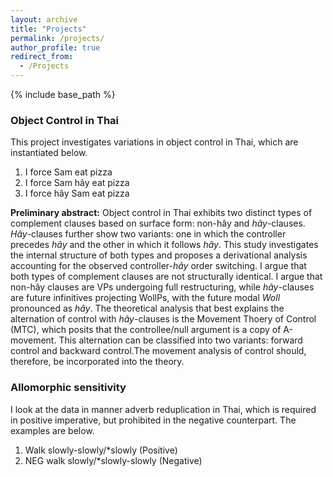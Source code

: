 ```yaml
---
layout: archive
title: "Projects"
permalink: /projects/
author_profile: true
redirect_from:
  - /Projects
---
```


{% include base_path %}

### Object Control in Thai

This project investigates variations in object control in Thai, which are instantiated below.
  1. I force Sam eat pizza
  2. I force Sam hây eat pizza
  3. I force hây Sam eat pizza

**Preliminary abstract:**
Object control in Thai exhibits two distinct types of complement clauses based on surface form: non-hây and _hây_-clauses. _Hây_-clauses further show two variants: one in which the controller precedes _hây_ and the other in which it follows _hây_. This study investigates the internal structure of both types and proposes a derivational analysis accounting for the observed controller-_hây_ order switching. I argue that both types of complement clauses are not structurally identical. I argue that non-hây clauses are VPs undergoing full restructuring, while _hây_-clauses are future infinitives projecting WollPs, with the future modal _Woll_ pronounced as _hây_. The theoretical analysis that best explains the alternation of control with _hây_-clauses is the Movement Thoery of Control (MTC), which posits that the controllee/null argument is a copy of A-movement. This alternation can be classified into two variants: forward control and backward control.The movement analysis of control should, therefore, be incorporated into the theory.

### Allomorphic sensitivity
I look at the data in manner adverb reduplication in Thai, which is required in positive imperative, but prohibited in the negative counterpart. The examples are below. 
  1. Walk slowly-slowly/*slowly        (Positive)
  2. NEG walk slowly/*slowly-slowly    (Negative) 
